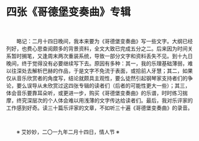 # 四张《哥德堡变奏曲》专辑

&emsp;&emsp;

&emsp;&emsp;略记：二月十四日晚间，我本来要为《哥德堡变奏曲》写一些文字。大纲已经列好，也费心思查阅颇多的背景资料，全文大致已完成五分之二。后来因为时间关系暂时搁笔，又逢周末两次重装系统，导致一部分文字和资料丢失不见。到十九日晚间，终于觉得没有必要继续写下去。原因有多种：其一，我的乐理基础薄弱，难以往深处去解析巴赫的作品，于是文字不免流于表面，或拾前人牙慧；其二，如果仅从音乐欣赏者的角度写，结论就颇具主观性，要么徒然引起钢琴家支持者们的争论，要么误导从未欣赏过这四张专辑的读者们（后者的可能性更大一些）；其三，体会音乐要靠耳朵听，或更进一步，购买《哥德堡变奏曲》的乐谱，时时练习揣摩，终究深层次的个人体会难以用浅薄的文字传达给读者们。最后，我对乐评家的工作感到好奇。读三十篇乐评家的文章，不如听三十遍《哥德堡变奏曲》的录音。

&emsp;&emsp;

&emsp;&emsp;※ 艾妙妙，二〇一九年二月十四日，情人节 ※